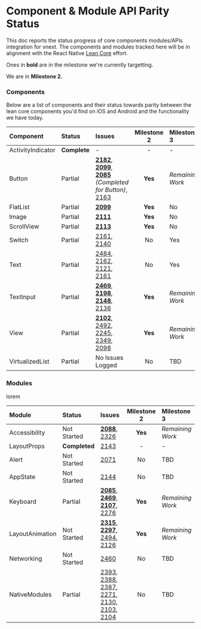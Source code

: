 # Component & Module API Parity Status
This doc reports the status progress of core components modules/APIs integration for vnext. The components and modules tracked here will be in alignment with the React Native [Lean Core](https://github.com/facebook/react-native/issues/23313) effort.

Ones in **bold** are in the milestone we're currently targetting.

We are in **Milestone 2.**

### Components
Below are a list of components and their status towards parity between the lean core components you'd find on iOS and Android and the functionality we have today.

|Component| Status | Issues | Milestone 2| Milestone 3 |
|:-|:-|:-|:-:|:-|
|ActivityIndicator|**Complete**|-|-|-|
|Button|Partial|**[2182](https://github.com/microsoft/react-native-windows/issues/2182)**, **[2099](https://github.com/microsoft/react-native-windows/issues/2099)**, **[2085](https://github.com/microsoft/react-native-windows/issues/2085)** *(Completed for Button)*, [2163](https://github.com/microsoft/react-native-windows/issues/2163)|**Yes**|*Remaining Work*|
|FlatList|Partial|**[2099](https://github.com/microsoft/react-native-windows/issues/2099)**|**Yes**|No|
|Image|Partial|**[2111](https://github.com/microsoft/react-native-windows/issues/2111)**|**Yes**|No|
|ScrollView|Partial|**[2113](https://github.com/microsoft/react-native-windows/issues/2113)**|**Yes**|No|
|Switch|Partial|[2161](https://github.com/microsoft/react-native-windows/issues/2161), [2140](https://github.com/microsoft/react-native-windows/issues/2140)|No|Yes|
|Text|Partial|[2484](https://github.com/microsoft/react-native-windows/issues/2484), [2162](https://github.com/microsoft/react-native-windows/issues/2162), [2121](https://github.com/microsoft/react-native-windows/issues/2121), [2161](https://github.com/microsoft/react-native-windows/issues/2161)| No |Yes|
|TextInput|Partial|**[2469](https://github.com/microsoft/react-native-windows/issues/2469)**, **[2198](https://github.com/microsoft/react-native-windows/issues/2198)**, **[2148](https://github.com/microsoft/react-native-windows/issues/2148)**, [2136](https://github.com/microsoft/react-native-windows/issues/2136)|**Yes**|*Remaining Work*|
|View|Partial|**[2102](https://github.com/microsoft/react-native-windows/issues/2102)**, [2492](https://github.com/microsoft/react-native-windows/issues/2492), [2245](https://github.com/microsoft/react-native-windows/issues/2245), [2349](https://github.com/microsoft/react-native-windows/issues/2349), [2098](https://github.com/microsoft/react-native-windows/issues/2098)|**Yes**|*Remaining Work*|
|VirtualizedList|Partial|No Issues Logged|No|TBD|

### Modules
lorem

|Module| Status | Issues | Milestone 2| Milestone 3 |
|:-|:-|:-|:-:|:-|
|Accessibility|Not Started|**[2088](https://github.com/microsoft/react-native-windows/issues/2088)**, [2326](https://github.com/microsoft/react-native-windows/issues/2326)|**Yes**|*Remaining Work*|
|LayoutProps|**Completed**|[2143](https://github.com/Microsoft/react-native-windows/issues/2143)|-|-|
|Alert|Not Started|[2071](https://github.com/microsoft/react-native-windows/issues/2071)|No|TBD|
|AppState|Not Started|[2144](https://github.com/microsoft/react-native-windows/issues/2144)|No|TBD|
|Keyboard|Partial|**[2085](https://github.com/microsoft/react-native-windows/issues/2085)**, **[2469](https://github.com/microsoft/react-native-windows/issues/2469)**, **[2107](https://github.com/microsoft/react-native-windows/issues/2107)**, [2276](https://github.com/microsoft/react-native-windows/issues/2276)|**Yes**|*Remaining Work*|
|LayoutAnimation|Not Started|**[2315](https://github.com/microsoft/react-native-windows/issues/2315)**, **[2297](https://github.com/microsoft/react-native-windows/issues/2297)**, [2494](https://github.com/microsoft/react-native-windows/issues/2494), [2126](https://github.com/microsoft/react-native-windows/issues/2126)|**Yes**|*Remaining Work*|
|Networking|Not Started|[2460](https://github.com/microsoft/react-native-windows/issues/2460)|No|TBD|
|NativeModules|Partial|[2393](https://github.com/microsoft/react-native-windows/issues/2393), [2388](https://github.com/microsoft/react-native-windows/issues/2388), [2387](https://github.com/microsoft/react-native-windows/issues/2387), [2271](https://github.com/microsoft/react-native-windows/issues/2271), [2130](https://github.com/microsoft/react-native-windows/issues/2130), [2103](https://github.com/microsoft/react-native-windows/issues/2103), [2104](https://github.com/microsoft/react-native-windows/issues/2104)|No|TBD|
